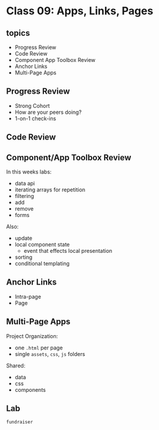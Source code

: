 # Class 09: Apps, Links, Pages

## topics

* Progress Review
* Code Review
* Component App Toolbox Review
* Anchor Links
* Multi-Page Apps


## Progress Review

* Strong Cohort
* How are your peers doing?
* 1-on-1 check-ins

## Code Review

## Component/App Toolbox Review

In this weeks labs:

* data api
* iterating arrays for repetition
* filtering
* add
* remove
* forms

Also:

* update
* local component state
    * event that effects local presentation
* sorting
* conditional templating

## Anchor Links

* Intra-page
* Page

## Multi-Page Apps

Project Organization:

* one `.html` per page
* single `assets`, `css`, `js` folders

Shared:

* data
* css
* components

## Lab

`fundraiser`
